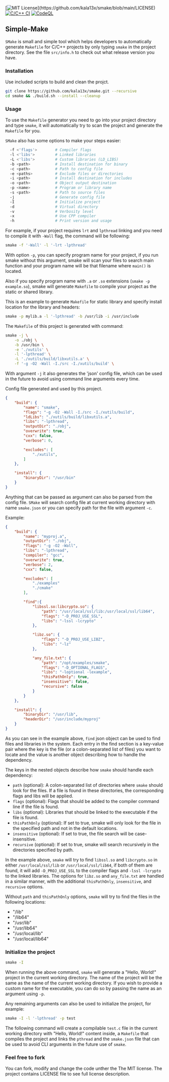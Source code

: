 [![MIT License](https://img.shields.io/badge/License-MIT-brightgreen.svg?)](https://github.com/kala13x/smake/blob/main/LICENSE)
[![C/C++ CI](https://github.com/kala13x/smake/actions/workflows/make.yml/badge.svg)](https://github.com/kala13x/smake/actions/workflows/make.yml)
[![CodeQL](https://github.com/kala13x/smake/actions/workflows/codeql.yml/badge.svg)](https://github.com/kala13x/smake/actions/workflows/codeql.yml)

## Simple-Make
`SMake` is small and simple tool which helps developers to automatically generate `Makefile` for C/C++ projects by only typing `smake` in the project directory. See the file `src/info.h` to check out what release version you have.

### Installation
Use included scripts to build and clean the projct.

```bash
git clone https://github.com/kala13x/smake.git --recursive
cd smake && ./build.sh --install --cleanup
```

### Usage
To use the `Makefile` generator you need to go into your project directory and type `smake`, it will automatically try to scan the project and generate the `Makefile` for you.

`SMake` also has some options to make your steps easier:
```bash
  -f <'flags'>        # Compiler flags
  -l <'libs'>         # Linked libraries
  -L <'libs'>         # Custom libraries (LD_LIBS)
  -b <path>           # Install destination for binary
  -c <path>           # Path to config file
  -e <paths>          # Exclude files or directories
  -i <path>           # Install destination for includes
  -o <path>           # Object output destination
  -p <name>           # Program or library name
  -s <path>           # Path to source files
  -j                  # Generate config file
  -I                  # Initialize project
  -d                  # Virtual directory
  -v                  # Verbosity level
  -x                  # Use CPP compiler
  -h                  # Print version and usage
```
For example, if your project requires `lrt` and `lpthread` linking and you need to compile it with `-Wall` flag, the command will be following:
```bash
smake -f '-Wall' -l '-lrt -lpthread'
```

With option `-p`, you can specify program name for your project, if you run smake without this argument, smake will scan your files to search main function and your program name will be that filename where `main()` is located.

Also if you specify program name with `.a` or `.so` extensions (`smake -p example.so`), smake will generate `Makefile` to compile your project as the static or shared library.

This is an example to generate `Makefile` for static library and specify install location for the library and headers:
```bash
smake -p mylib.a -l '-lpthread' -b /usr/lib -i /usr/include
```

The `Makefile` of this project is generated with command:
```bash
smake -j \
    -o ./obj \
    -b /usr/bin \
    -e './xutils' \
    -l '-lpthread' \
    -L './xutils/build/libxutils.a' \
    -f '-g -O2 -Wall -I./src -I./xutils/build' \
```

With argument `-j` it also generates the 'json' config file, which can be used in the future to avoid using command line arguments every time.

Config file generated and used by this project.
```json
{
    "build": {
        "name": "smake",
        "flags": "-g -O2 -Wall -I./src -I./xutils/build",
        "ldLibs": "./xutils/build/libxutils.a",
        "libs": "-lpthread",
        "outputDir": "./obj",
        "overwrite": true,
        "cxx": false,
        "verbose": 0,

        "excludes": [
            "./xutils",
        ]
    },

    "install": {
        "binaryDir": "/usr/bin"
    }
}
```

Anything that can be passed as argument can also be parsed from the config file. `SMake` will search config file at current working directory with name `smake.json` or you can specify path for the file with argument `-c`.

Example:
```json
{
    "build": {
        "name": "myproj.a",
        "outputDir": "./obj",
        "flags": "-g -O2 -Wall",
        "libs": "-lpthread",
        "compiler": "gcc",
        "overwrite": true,
        "verbose": 2,
        "cxx": false,

        "excludes": [
            "./examples"
            "./cmake"
        ],

        "find":{
            "libssl.so:libcrypto.so": {
                "path": "/usr/local/ssl/lib:/usr/local/ssl/lib64",
                "flags": "-D_PROJ_USE_SSL",
                "libs": "-lssl -lcrypto"
            },

            "libz.so": {
                "flags": "-D_PROJ_USE_LIBZ",
                "libs": "-lz"
            },

            "any_file.txt": {
                "path": "/opt/examples/smake",
                "flags": "-D_OPTIONAL_FLAGS",
                "libs": "-loptional -lexample",
                "thisPathOnly": true,
                "insensitive": false,
                "recursive": false
            }
        }
    },

    "install": {
        "binaryDir": "/usr/lib",
        "headerDir": "/usr/include/myproj"
    }
}
```

As you can see in the example above, `find` json object can be used to find files and libraries in the system. Each entry in the find section is a key-value pair where the key is the file (or a colon-separated list of files) you want to locate and the value is another object describing how to handle the dependency.

The keys in the nested objects describe how `smake` should handle each dependency:

- `path` (optional): A colon-separated list of directories where `smake` should look for the files. If a file is found in these directories, the corresponding flags and libs will be applied.
- `flags` (optional): Flags that should be added to the compiler command line if the file is found.
- `libs` (optional): Libraries that should be linked to the executable if the file is found.
- `thisPathOnly` (optional): If set to true, smake will only look for the file in the specified path and not in the default locations.
- `insensitive` (optional): If set to true, the file search will be case-insensitive.
- `recursive` (optional): If set to true, smake will search recursively in the directories specified by path.

In the example above, `smake` will try to find `libssl.so` and `libcrypto.so` in either `/usr/local/ssl/lib` or `/usr/local/ssl/lib64`, if both of them are found, it will add `-D_PROJ_USE_SSL` to the compiler flags and `-lssl -lcrypto` to the linked libraries. The options for `libz.so` and `any_file.txt` are handled in a similar manner, with the additional `thisPathOnly`, `insensitive`, and `recursive` options.

Without `path` and `thisPathOnly` options, `smake` will try to find the files in the following locations:

- "/lib"
- "/lib64"
- "/usr/lib"
- "/usr/lib64"
- "/usr/local/lib"
- "/usr/local/lib64"

### Initialize the project
```bash
smake -I
```
When running the above command, `smake` will generate a "Hello, World!" project in the current working directory. The name of the project will be the same as the name of the current working directory. If you wish to provide a custom name for the executable, you can do so by passing the name as an argument using `-p`.

Any remaining arguments can also be used to initialize the project, for example:
```bash
smake -I -l '-lpthread' -p test
```
The following command will create a compilable `test.c` file in the current working directory with "Hello, World!" content inside, a `Makefile` that compiles the project and links the `pthread` and the `smake.json` file that can be used to avoid CLI arguments in the future use of `smake`.

### Feel free to fork
You can fork, modify and change the code unther the The MIT license. The project contains LICENSE file to see full license description.
